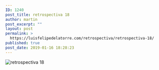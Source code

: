```yaml
---
ID: 1240
post_title: retrospectiva 18
author: martin
post_excerpt: ""
layout: post
permalink: >
  https://luisfelipedelatorre.com/retrospectiva/retrospectiva-18/
published: true
post_date: 2019-01-16 18:28:23
---
```

<p><img src="https://luisfelipedelatorre.com/wp-content/uploads/2019/01/retrospectiva-18.jpg" alt="retrospectiva 18"/></p>
